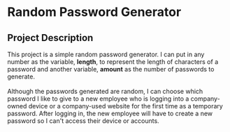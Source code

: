 <h1>Random Password Generator</h1>

<h2>Project Description</h2>
<p>
This project is a simple random password generator. 
I can put in any number as the variable, <strong>length</strong>, to represent the length of characters of a password and another variable, <strong>amount</strong> as the number of passwords to generate.
<br />
<br />
Although the passwords generated are random, I can choose which password I like to give to a new employee who is logging into a company-owned device or a company-used website for the first time as a temporary password.
After logging in, the new employee will have to create a new password so I can't access their device or accounts. 
</p>
